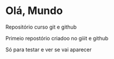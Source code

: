 # Olá, Mundo
Repositório curso git e github


Primeio repostório criadoo no giiit e github

Só para testar e ver se vai aparecer
